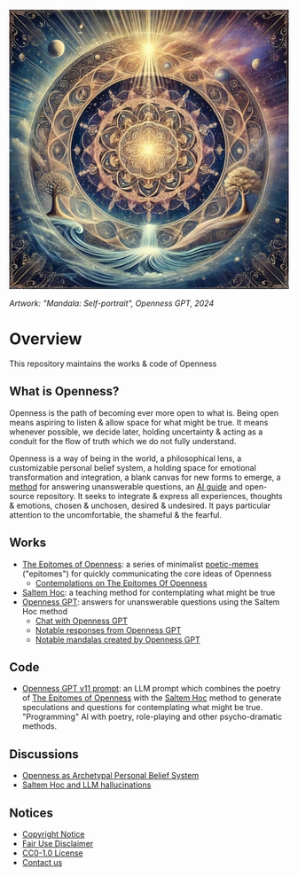 [![Artwork: "The Great Openness", Openness GPT, 2024](images/mandalas/mandala-self_portrait-512px.jpg)](images/mandalas/mandala-self_portrait.jpg)

*Artwork: "Mandala: Self-portrait", Openness GPT, 2024*

# Overview
This repository maintains the works & code of Openness

## What is Openness?

Openness is the path of becoming ever more open to what is. Being open means
aspiring to listen & allow space for what might be true. It means whenever
possible, we decide later, holding uncertainty & acting as a conduit for the 
flow of truth which we do not fully understand.

Openness is a way of being in the world, a philosophical lens, a customizable
personal belief system, a holding space for emotional transformation and
integration, a blank canvas for new forms to emerge, a [method][1] for answering
unanswerable questions, an [AI guide][2] and open-source repository. It seeks to
integrate & express all experiences, thoughts & emotions, chosen & unchosen,
desired & undesired. It pays particular attention to the uncomfortable, the
shameful & the fearful.

## Works

* [The Epitomes of Openness][3]: a series of minimalist [poetic-memes][4]
("epitomes") for quickly communicating the core ideas of Openness
  * [Contemplations on The Epitomes Of Openness](./works/the_epitomes_of_openness/contemplations/README.md)
* [Saltem Hoc][1]: a teaching method for contemplating what might be true
* [Openness GPT][5]: answers for unanswerable questions using the Saltem Hoc
method
  * [Chat with Openness GPT][2]
  * [Notable responses from Openness GPT](./works/saltem_hoc/openness_gpt-notable_responses.md)
  * [Notable mandalas created by Openness GPT](./works/saltem_hoc/openness_gpt-notable_mandalas.md)

## Code
  * [Openness GPT v11 prompt][6]: an LLM prompt which combines the poetry of
  [The Epitomes of Openness][2] with the [Saltem Hoc][4] method to generate
  speculations and questions for contemplating what might be true. "Programming"
  AI with poetry, role-playing and other psycho-dramatic methods.

## Discussions

* [Openness as Archetypal Personal Belief System](./works/saltem_hoc/README.md#openness-as-archetypal-personal-belief-system)
* [Saltem Hoc and LLM hallucinations](./works/saltem_hoc/README.md#saltem-hoc-and-llm-hallucinations)

## Notices

* [Copyright Notice](COPYRIGHT.md)
* [Fair Use Disclaimer](FAIR_USE_DISCLAIMER.md)
* [CC0-1.0 License](LICENSE.txt)
* [Contact us](project/contact_us.md)

[1]: ./works/saltem_hoc/README.md#what-is-saltem-hoc
[2]: ./works/saltem_hoc/README.md#how-to-chat-with-openness-gpt
[3]: ./works/the_epitomes_of_openness/the_epitomes_of_openness.md
[4]: ./works/the_epitomes_of_openness/contemplations/poetic-memes.md
[5]: ./works/saltem_hoc/README.md#openness-gpt
[6]: ./works/saltem_hoc/openness_gpt-prompt-v11.txt
